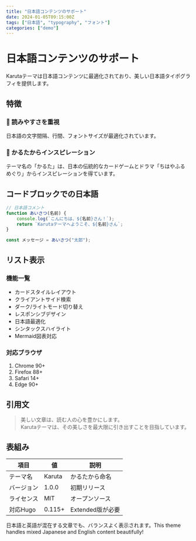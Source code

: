 ```yaml
---
title: "日本語コンテンツのサポート"
date: 2024-01-05T09:15:00Z
tags: ["日本語", "typography", "フォント"]
categories: ["demo"]
---
```


# 日本語コンテンツのサポート

Karutaテーマは日本語コンテンツに最適化されており、美しい日本語タイポグラフィを提供します。

## 特徴

### 📖 読みやすさを重視
日本語の文字間隔、行間、フォントサイズが最適化されています。

### 🎴 かるたからインスピレーション
テーマ名の「かるた」は、日本の伝統的なカードゲームとドラマ「ちはやふる めぐり」からインスピレーションを得ています。

## コードブロックでの日本語

```javascript
// 日本語コメント
function あいさつ(名前) {
    console.log(`こんにちは、${名前}さん！`);
    return `Karutaテーマへようこそ、${名前}さん`;
}

const メッセージ = あいさつ("太郎");
```

## リスト表示

### 機能一覧
- カードスタイルレイアウト
- クライアントサイド検索
- ダーク/ライトモード切り替え
- レスポンシブデザイン
- 日本語最適化
- シンタックスハイライト
- Mermaid図表対応

### 対応ブラウザ
1. Chrome 90+
2. Firefox 88+
3. Safari 14+
4. Edge 90+

## 引用文

> 美しい文章は、読む人の心を豊かにします。  
> Karutaテーマは、その美しさを最大限に引き出すことを目指しています。

## 表組み

| 項目 | 値 | 説明 |
|------|-----|------|
| テーマ名 | Karuta | かるたから命名 |
| バージョン | 1.0.0 | 初期リリース |
| ライセンス | MIT | オープンソース |
| 対応Hugo | 0.115+ | Extended版が必要 |

日本語と英語が混在する文章でも、バランスよく表示されます。This theme handles mixed Japanese and English content beautifully!
